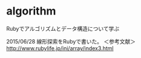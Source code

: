# algorithm
Rubyでアルゴリズムとデータ構造について学ぶ

2015/06/28
線形探索をRubyで書いた。
＜参考文献＞
http://www.rubylife.jp/ini/array/index3.html

